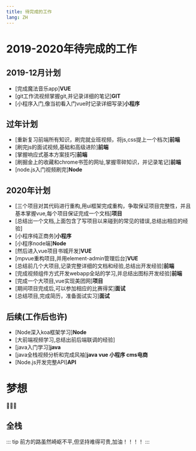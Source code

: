 ```yaml
---
title: 待完成的工作
lang: ZH
---
```

# 2019-2020年待完成的工作
## 2019-12月计划
  - [完成魔法音乐app]**VUE**
  - [git工作流视频掌握git,并记录详细的笔记]**GIT**
  - [小程序入门,像当初看入门vue时记录详细写录]**小程序**
## 过年计划
  - [重新复习前端所有知识，刷完就业班视频，将js,css提上一个档次]**前端**
  - [刷完js的面试视频,基础和高级进阶]**前端**
  - [掌握响应式基本方案技巧]**前端**
  - [刷掘金上的收藏和chrome书签的网址,掌握零碎知识，并记录笔记]**前端**
  - [node.js入门视频刷完]**Node**
## 2020年计划
  - [三个项目对其代码进行重构,用ui框架完成重构，争取保证项目完整性，并且基本掌握vue,每个项目保证完成一个文档]**项目**
  - [总结出一个文档,上面包含了写项目以来碰到的常见的错误,总结出相应的经验]
  - [小程序纯正商务]**小程序**
  - [小程序node端]**Node**
  - [然后进入vue项目书城开发]**VUE**
  - [mpvue重构项目,并用element-admin管理后台]**VUE**
  - [总结前几个大项目,记录完整详细的文档和经验,总结出开发经验]**前端**
  - [完成视频组件方式开发webapp全站的学习,并总结出图标开发经验]**前端**
  - [完成一个大项目,vue实现美团网]**项目**
  - [期间项目完成后,可以参加相应的比赛得奖]**面试**
  - [总结项目,完成简历，准备面试实习]**面试**
## 后续(工作后也许)
  - [Node深入koa框架学习]**Node**
  - [大前端视频学习,总结出前后端联调的经验]
  - [java入门学习]**java**
  - [java全栈视频分析和完成风袖]**java vue 小程序 cms电商**
  - [Node.js开发完整API]**API**
# 梦想 
:tada::tada::tada:
<h2>全栈</h2>
::: tip
前方的路虽然崎岖不平,但坚持难得可贵,加油！！！！
:::
